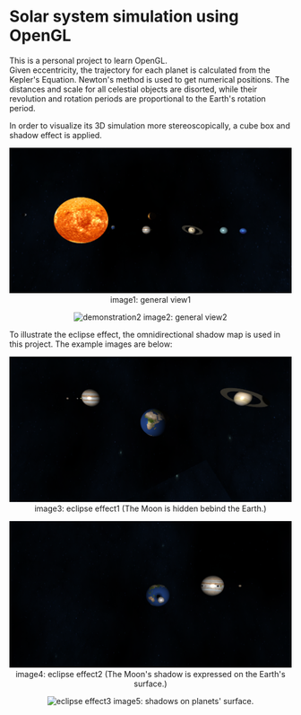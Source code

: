 # Solar system simulation using OpenGL

This is a personal project to learn OpenGL.  
Given eccentricity, the trajectory for each planet is calculated from the Kepler's Equation. Newton's method is used to get numerical positions. The distances and scale for all celestial objects are disorted, while their revolution and rotation periods are proportional to the Earth's rotation period.

In order to visualize its 3D simulation more stereoscopically, a cube box and shadow effect is applied.

<p align="center">
    <img src="./images/demonstration1.png" title="demonstration1">    
    image1: general view1
</p>

<p align="center">
    <img src="./images/demonstration2.gif" title="demonstration2">    
    image2: general view2
</p>

To illustrate the eclipse effect, the omnidirectional shadow map is used in this project. The example images are below:

<p align="center">
    <img src="./images/clipse1.png" title="eclipse effect1">    
    image3: eclipse effect1 (The Moon is hidden bebind the Earth.)
</p>

<p align="center">
    <img src="./images/eclipse2.png" title="eclipse effect2">    
    image4: eclipse effect2 (The Moon's shadow is expressed on the Earth's surface.)
</p>


<p align="center">
    <img src="./images/eclipse3.gif" title="eclipse effect3">    
    image5: shadows on planets' surface.
</p>